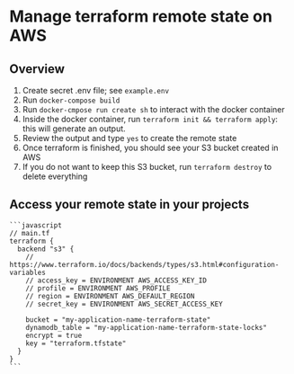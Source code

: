 
# Manage terraform remote state on AWS

## Overview

1. Create secret .env file; see `example.env`
1. Run `docker-compose build`
1. Run `docker-cmpose run create sh` to interact with the docker container
1. Inside the docker container, run `terraform init && terraform apply`: this will generate an output.
1. Review the output and type `yes` to create the remote state
1. Once terraform is finished, you should see your S3 bucket created in AWS
1. If you do not want to keep this S3 bucket, run `terraform destroy` to delete everything

## Access your remote state in your projects

    ```javascript
    // main.tf
    terraform {
      backend "s3" {
        // https://www.terraform.io/docs/backends/types/s3.html#configuration-variables
        // access_key = ENVIRONMENT AWS_ACCESS_KEY_ID
        // profile = ENVIRONMENT AWS_PROFILE
        // region = ENVIRONMENT AWS_DEFAULT_REGION
        // secret_key = ENVIRONMENT AWS_SECRET_ACCESS_KEY

        bucket = "my-application-name-terraform-state"
        dynamodb_table = "my-application-name-terraform-state-locks"
        encrypt = true
        key = "terraform.tfstate"
      }
    }
    ```
